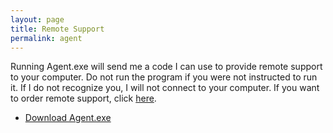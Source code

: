 ```yaml
---
layout: page
title: Remote Support
permalink: agent
---
```

Running Agent.exe will send me a code I can use to provide remote support to your computer. Do not run the program if you were not instructed to run it. If I do not recognize you, I will not connect to your computer. If you want to order remote support, click [here](https://shop.betaleaf.net/item/remote-service).

- [<i class="fa fa-download"></i> Download Agent.exe](https://github.com/BetaLeaf/betaleaf.github.com/releases/download/2/agent.exe)  
